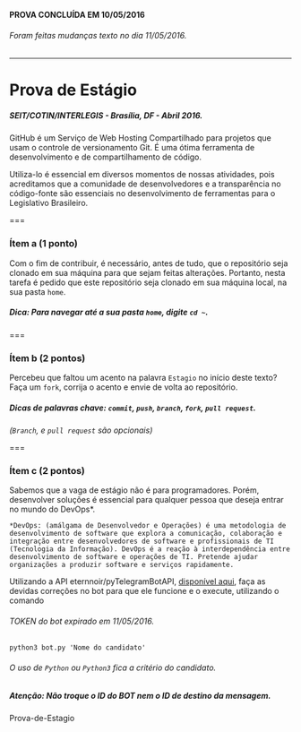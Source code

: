 __PROVA CONCLUÍDA EM 10/05/2016__
###### Foram feitas mudanças texto no dia 11/05/2016.
---
# Prova de Estágio
##### SEIT/COTIN/INTERLEGIS - Brasília, DF - Abril 2016.

GitHub é um Serviço de Web Hosting Compartilhado para projetos que usam o controle de versionamento Git. É uma ótima ferramenta de desenvolvimento e de compartilhamento de código. 

Utiliza-lo é essencial em diversos momentos de nossas atividades, pois acreditamos que a comunidade de desenvolvedores e a transparência no código-fonte são essenciais no desenvolvimento de ferramentas para o Legislativo Brasileiro.

===

### Ítem a (1 ponto)

Com o fim de contribuir, é necessário, antes de tudo, que o repositório seja clonado em sua máquina para que sejam feitas alterações. Portanto, nesta tarefa é pedido que este repositório seja clonado em sua máquina local, na sua pasta `home`.

##### Dica: Para navegar até a sua pasta `home`, digite `cd ~`.

===

### Ítem b (2 pontos)

Percebeu que faltou um acento na palavra `Estagio` no início deste texto? Faça um `fork`, corrija o acento e envie de volta ao repositório. 

##### Dicas de palavras chave: `commit`, `push`, `branch`, `fork`, `pull request`.

_(`Branch`, e `pull request` são opcionais)_

===

### Ítem c (2 pontos)

Sabemos que a vaga de estágio não é para programadores. Porém, desenvolver soluções é essencial para qualquer pessoa que deseja entrar no mundo do DevOps*.

```
*DevOps: (amálgama de Desenvolvedor e Operações) é uma metodologia de desenvolvimento de software que explora a comunicação, colaboração e integração entre desenvolvedores de software e profissionais de TI (Tecnologia da Informação). DevOps é a reação à interdependência entre desenvolvimento de software e operações de TI. Pretende ajudar organizações a produzir software e serviços rapidamente.
```

Utilizando a API eternnoir/pyTelegramBotAPI, [disponível aqui](https://github.com/eternnoir/pyTelegramBotAPI), faça as devidas correções no bot para que ele funcione e o execute, utilizando o comando 
###### TOKEN do bot expirado em 11/05/2016.
```
python3 bot.py 'Nome do candidato'
```

###### O uso de `Python` ou `Python3` fica a critério do candidato. 

##### Atenção: Não troque o ID do BOT nem o ID de destino da mensagem.
Prova-de-Estagio
